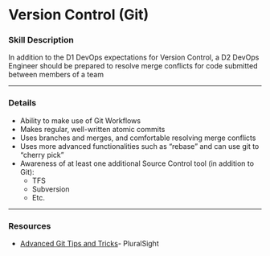 # Version Control (Git)

### Skill Description

In addition to the D1 DevOps expectations for Version Control, a D2 DevOps Engineer should be prepared to resolve merge conflicts for code submitted between members of a team

---

### Details
- Ability to make use of Git Workflows
- Makes regular, well-written atomic commits
- Uses branches and merges, and comfortable resolving merge conflicts
- Uses more advanced functionalities such as “rebase” and can use git to “cherry pick”
- Awareness of at least one additional Source Control tool (in addition to Git):
  - TFS
  - Subversion
  - Etc. 

---

### Resources
- [Advanced Git Tips and Tricks](https://app.pluralsight.com/library/courses/git-advanced-tips-tricks/table-of-contents)- PluralSight
